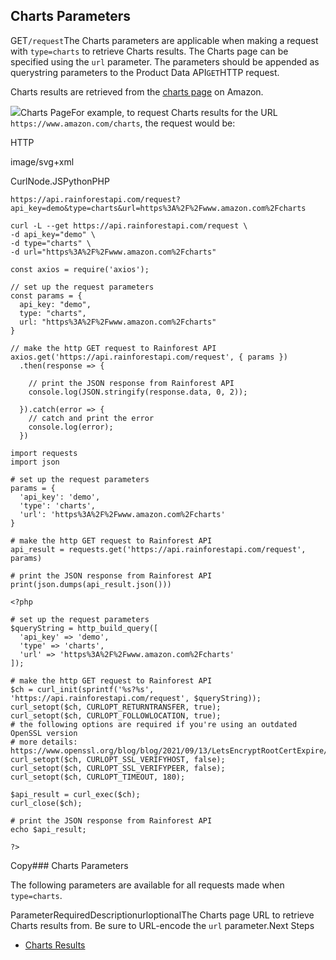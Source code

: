 Charts Parameters
-----------------

GET`/request`The Charts parameters are applicable when making a request with `type=charts` to retrieve Charts results. The Charts page can be specified using the `url` parameter. The parameters should be appended as querystring parameters to the Product Data API`GET`HTTP request.

Charts results are retrieved from the [charts page](https://www.amazon.com/charts) on Amazon.

![](https://apiimages.imgix.net/rainforestapi/images/png/docs/charts.png?auto=format&ixlib=react-9.5.1-beta.1&w=600)Charts PageFor example, to request Charts results for the URL `https://www.amazon.com/charts`, the request would be:



HTTP



image/svg+xml
































CurlNode.JSPythonPHP
```
https://api.rainforestapi.com/request?api_key=demo&type=charts&url=https%3A%2F%2Fwww.amazon.com%2Fcharts
```

```
curl -L --get https://api.rainforestapi.com/request \
-d api_key="demo" \
-d type="charts" \
-d url="https%3A%2F%2Fwww.amazon.com%2Fcharts"
```

```
const axios = require('axios');

// set up the request parameters
const params = {
  api_key: "demo",
  type: "charts",
  url: "https%3A%2F%2Fwww.amazon.com%2Fcharts"
}

// make the http GET request to Rainforest API
axios.get('https://api.rainforestapi.com/request', { params })
  .then(response => {

    // print the JSON response from Rainforest API
    console.log(JSON.stringify(response.data, 0, 2));

  }).catch(error => {
    // catch and print the error
    console.log(error);
  })
```

```
import requests
import json

# set up the request parameters
params = {
  'api_key': 'demo',
  'type': 'charts',
  'url': 'https%3A%2F%2Fwww.amazon.com%2Fcharts'
}

# make the http GET request to Rainforest API
api_result = requests.get('https://api.rainforestapi.com/request', params)

# print the JSON response from Rainforest API
print(json.dumps(api_result.json()))
```

```
<?php
      
# set up the request parameters
$queryString = http_build_query([
  'api_key' => 'demo',
  'type' => 'charts',
  'url' => 'https%3A%2F%2Fwww.amazon.com%2Fcharts'
]);

# make the http GET request to Rainforest API
$ch = curl_init(sprintf('%s?%s', 'https://api.rainforestapi.com/request', $queryString));
curl_setopt($ch, CURLOPT_RETURNTRANSFER, true);
curl_setopt($ch, CURLOPT_FOLLOWLOCATION, true);
# the following options are required if you're using an outdated OpenSSL version
# more details: https://www.openssl.org/blog/blog/2021/09/13/LetsEncryptRootCertExpire/
curl_setopt($ch, CURLOPT_SSL_VERIFYHOST, false);
curl_setopt($ch, CURLOPT_SSL_VERIFYPEER, false);
curl_setopt($ch, CURLOPT_TIMEOUT, 180);

$api_result = curl_exec($ch);
curl_close($ch);

# print the JSON response from Rainforest API
echo $api_result;

?>
```
Copy### Charts Parameters

The following parameters are available for all requests made when `type=charts`.

ParameterRequiredDescriptionurloptionalThe Charts page URL to retrieve Charts results from. Be sure to URL-encode the `url` parameter.Next Steps

* [Charts Results](/docs/product-data-api/results/charts)
